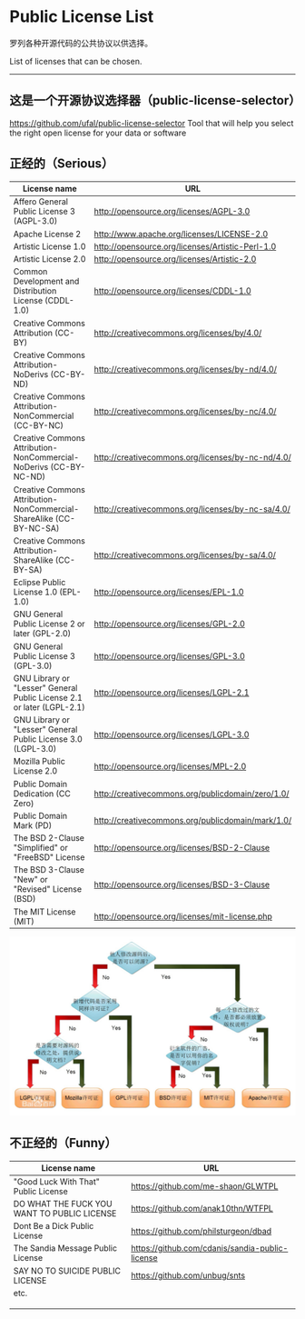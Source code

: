 # Public License List
罗列各种开源代码的公共协议以供选择。

List of licenses that can be chosen.

------

## 这是一个开源协议选择器（public-license-selector）

https://github.com/ufal/public-license-selector        Tool that will help you select the right open license for your data or software

## 正经的（Serious）

|License name | URL |
|-------------|-----|
| Affero General Public License 3 (AGPL-3.0) | http://opensource.org/licenses/AGPL-3.0 |
| Apache License 2 | http://www.apache.org/licenses/LICENSE-2.0 |
| Artistic License 1.0 | http://opensource.org/licenses/Artistic-Perl-1.0 |
| Artistic License 2.0 | http://opensource.org/licenses/Artistic-2.0 |
| Common Development and Distribution License (CDDL-1.0) | http://opensource.org/licenses/CDDL-1.0 |
| Creative Commons Attribution (CC-BY) | http://creativecommons.org/licenses/by/4.0/ |
| Creative Commons Attribution-NoDerivs (CC-BY-ND) | http://creativecommons.org/licenses/by-nd/4.0/ |
| Creative Commons Attribution-NonCommercial (CC-BY-NC) | http://creativecommons.org/licenses/by-nc/4.0/ |
| Creative Commons Attribution-NonCommercial-NoDerivs (CC-BY-NC-ND) | http://creativecommons.org/licenses/by-nc-nd/4.0/ |
| Creative Commons Attribution-NonCommercial-ShareAlike (CC-BY-NC-SA) | http://creativecommons.org/licenses/by-nc-sa/4.0/ |
| Creative Commons Attribution-ShareAlike (CC-BY-SA) | http://creativecommons.org/licenses/by-sa/4.0/ |
| Eclipse Public License 1.0 (EPL-1.0) | http://opensource.org/licenses/EPL-1.0 |
| GNU General Public License 2 or later (GPL-2.0) | http://opensource.org/licenses/GPL-2.0 |
| GNU General Public License 3 (GPL-3.0) | http://opensource.org/licenses/GPL-3.0 |
| GNU Library or "Lesser" General Public License 2.1 or later (LGPL-2.1) | http://opensource.org/licenses/LGPL-2.1 |
| GNU Library or "Lesser" General Public License 3.0 (LGPL-3.0) | http://opensource.org/licenses/LGPL-3.0 |
| Mozilla Public License 2.0 | http://opensource.org/licenses/MPL-2.0 |
| Public Domain Dedication (CC Zero) | http://creativecommons.org/publicdomain/zero/1.0/ |
| Public Domain Mark (PD) | http://creativecommons.org/publicdomain/mark/1.0/ |
| The BSD 2-Clause "Simplified" or "FreeBSD" License | http://opensource.org/licenses/BSD-2-Clause |
| The BSD 3-Clause "New" or "Revised" License (BSD) | http://opensource.org/licenses/BSD-3-Clause |
| The MIT License (MIT) | http://opensource.org/licenses/mit-license.php |

![0](README.assets/0.jpg)

## 不正经的（Funny）

| License name                                | URL                                             |
| ------------------------------------------- | ----------------------------------------------- |
| "Good Luck With That" Public License        | https://github.com/me-shaon/GLWTPL              |
| DO WHAT THE FUCK YOU WANT TO PUBLIC LICENSE | https://github.com/anak10thn/WTFPL              |
| Dont Be a Dick Public License               | https://github.com/philsturgeon/dbad            |
| The Sandia Message Public License           | https://github.com/cdanis/sandia-public-license |
| SAY NO TO SUICIDE PUBLIC LICENSE            | https://github.com/unbug/snts                   |
| etc.                                        |                                                 |
|                                             |                                                 |
|                                             |                                                 |
|                                             |                                                 |

